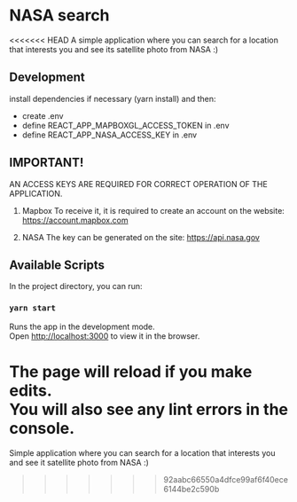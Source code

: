 # NASA search

<<<<<<< HEAD
A simple application where you can search for a location that interests you and see its satellite photo from NASA :)

## Development

install dependencies if necessary (yarn install) and then:

- create .env
- define REACT_APP_MAPBOXGL_ACCESS_TOKEN in .env
- define REACT_APP_NASA_ACCESS_KEY in .env

## IMPORTANT!

AN ACCESS KEYS ARE REQUIRED FOR CORRECT OPERATION OF THE APPLICATION.

1. Mapbox
   To receive it, it is required to create an account on the website: https://account.mapbox.com

2. NASA
   The key can be generated on the site: https://api.nasa.gov

## Available Scripts

In the project directory, you can run:

### `yarn start`

Runs the app in the development mode.\
Open [http://localhost:3000](http://localhost:3000) to view it in the browser.

The page will reload if you make edits.\
You will also see any lint errors in the console.
=======
Simple application where you can search for a location that interests you and see it satellite photo from NASA :)
>>>>>>> 92aabc66550a4dfce99af6f40ece6144be2c590b
